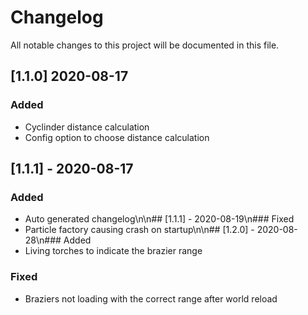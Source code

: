 # Changelog
All notable changes to this project will be documented in this file.

## [1.1.0] 2020-08-17
### Added
- Cyclinder distance calculation
- Config option to choose distance calculation

## [1.1.1] - 2020-08-17
### Added
- Auto generated changelog\n\n\#\# [1.1.1] - 2020-08-19\n### Fixed
- Particle factory causing crash on startup\n\n\#\# [1.2.0] - 2020-08-28\n### Added
- Living torches to indicate the brazier range

### Fixed
- Braziers not loading with the correct range after world reload